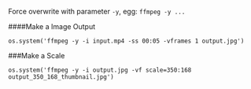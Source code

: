 Force overwrite with parameter `-y`, egg: `ffmpeg -y ...`

####Make a Image Output
```
os.system('ffmpeg -y -i input.mp4 -ss 00:05 -vframes 1 output.jpg')
```
###Make a Scale
```
os.system('ffmpeg -y -i output.jpg -vf scale=350:168 output_350_168_thumbnail.jpg')
```
